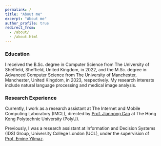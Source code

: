 ```yaml
---
permalink: /
title: "About me"
excerpt: "About me"
author_profile: true
redirect_from: 
  - /about/
  - /about.html
---
```

### Education

I received the B.Sc. degree in Computer Science from The University of Sheffield, Sheffield, United Kingdom, in 2022, and the M.Sc. degree in Advanced Computer Science from The University of Manchester, Manchester, United Kingdom, in 2023, respectively. My research interests include natural language processing and medical image analysis. 



### Research Experience

Currently, I work as a research assistant at The Internet and Mobile Computing Laboratory (IMCL), directed by [Prof. Jiannong Cao](https://www4.comp.polyu.edu.hk/~csjcao/) at The Hong Kong Polytechnic University (PolyU).

Previously, I was a research assistant at Information and Decision Systems (IDS) Group, University College London (UCL), under the supervision of [Prof. Emine Yilmaz](https://sites.google.com/site/emineyilmaz/).
